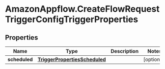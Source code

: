 # AmazonAppflow.CreateFlowRequestTriggerConfigTriggerProperties

## Properties

Name | Type | Description | Notes
------------ | ------------- | ------------- | -------------
**scheduled** | [**TriggerPropertiesScheduled**](TriggerPropertiesScheduled.md) |  | [optional] 


